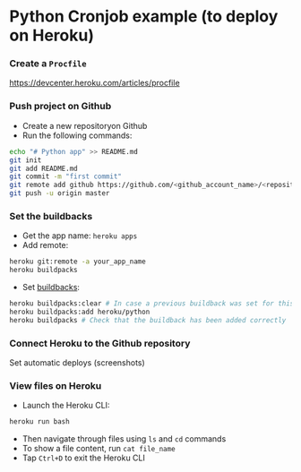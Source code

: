 # Python Cronjob example (to deploy on Heroku)

### Create a `Procfile`

https://devcenter.heroku.com/articles/procfile

### Push project on Github
- Create a new repositoryon Github
- Run the following commands:
```bash
echo "# Python app" >> README.md
git init
git add README.md
git commit -m "first commit"
git remote add github https://github.com/<github_account_name>/<repository_name>.git
git push -u origin master
```

### Set the buildbacks
- Get the app name: `heroku apps`
- Add remote:
```bash
heroku git:remote -a your_app_name
heroku buildpacks
```
- Set [buildbacks](https://devcenter.heroku.com/articles/python-support):
```bash
heroku buildpacks:clear # In case a previous buildback was set for this app
heroku buildpacks:add heroku/python
heroku buildpacks # Check that the buildback has been added correctly

```

### Connect Heroku to the Github repository

Set automatic deploys (screenshots)

### View files on Heroku
- Launch the Heroku CLI:
```bash
heroku run bash
```
- Then navigate through files using `ls` and `cd` commands
- To show a file content, run `cat file_name`
- Tap `Ctrl+D` to exit the Heroku CLI
